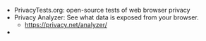 - PrivacyTests.org: open-source tests of web browser privacy
- Privacy Analyzer: See what data is exposed from your browser.
	- https://privacy.net/analyzer/
-